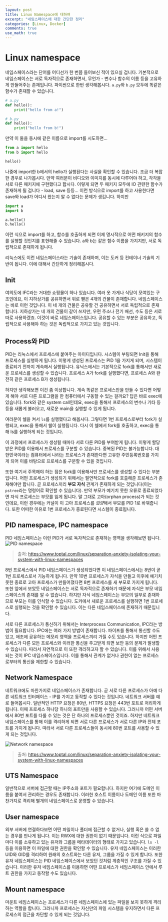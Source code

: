 ```yaml
---
layout: post
title: Linux Namespace에 대하여
excerpt: "네임스페이스에 대한 간단한 정리"
categories: [Linux, Docker]
comments: true
use_math: true
---
```


# Linux namespace

네임스페이스라는 단어를 어디선가 한 번쯤 들어보신 적이 있으실 겁니다. 기본적으로 네임스페이스는 서로 독자적으로 존재하면서, 무언가 - 변수나 함수의 이름 등을 고유하게 만들어주는 존재입니다. 파이썬으로 한번 생각해봅시다. `a.py`와 `b.py` 모두에 똑같은 함수가 존재할 수 있습니다.

```python
# a.py
def hello():
    print("hello from a!")
```

```python
# b.py
def hello():
    print("hello from b!")
```

만약 이 둘을 동시에 같은 이름으로 import를 시도하면...

```python
from a import hello
from b import hello

hello()
```

나중에 import한 b에서의 hello가 실행된다는 사실을 확인할 수 있습니다. 조금 더 복잡한 경우로 나가봅시다. 만약 여러분이 비디오와 이미지를 동시에 다루어야 하고, 각각을 서로 다른 패키지에 구현했다고 합시다. 이렇게 되면 두 패키지 모두에 IO 관련한 함수가 존재하게 될 겁니다 - load, save 등등... 이런 방식으로 import를 하고 사용한다면 save와 load가 어디서 왔는지 알 수 없다는 문제가 생깁니다. 하지만

```python
import a
import b

a.hello()
b.hello()
```

이런 식으로 import를 하고, 함수를 호출하게 되면 이제 명시적으로 어떤 패키지의 함수를 실행할 것인지를 표현해줄 수 있습니다. a와 b는 같은 함수 이름을 가지지만, 서로 독립적으로 존재하게 됩니다.

리눅스에도 이런 네임스페이스라는 기술이 존재하며, 이는 도커 등 컨테이너 기술의 기반이 됩니다. 이에 대해서 간단하게 정리해봅시다.

## Init

여의도에 IFC라는 거대한 쇼핑몰이 하나 있습니다. 여러 옷 가게나 식당이 모여있는 구조인데요, 이 지하상가를 공유하면서 위로 뻗은 4개의 건물이 존재합니다. 네임스페이스는 바로 이런 것입니다. 이 네 개의 건물은 공유할 건 공유하면서 서로 독립적으로 존재합니다. 지하상가는 네 개의 건물이 같이 쓰지만, 우편 주소나 전기 배선, 수도 등은 서로 따로 사용하겠죠. 이것이 바로 네임스페이스입니다. 공유할 수 있는 부분은 공유하고, 독립적으로 사용해야 하는 것은 독립적으로 가지고 있는 것입니다.

## Process와 PID

PID는 리눅스에서 프로세스에 붙여주는 아이디입니다. 시스템이 부팅되면 Init을 통해 프로세스를 실행하게 됩니다. 이렇게 생성된 프로세스는 PID 1을 가지게 되며, 시스템이 종료되기 전까지 계속해서 실행됩니다. 유닉스에서는 기본적으로 fork를 통해서만 새로운 프로세스를 생성할 수 있습니다. 프로세스 A가 fork를 실행했다면, 프로세스 A와 완전히 같은 프로세스 B가 생성됩니다.

하지만 생각해보면 이건 좀 이상합니다. 계속 똑같은 프로세스만을 만들 수 있다면 어떻게 해야 서로 다른 프로그램을 한 컴퓨터에서 구동할 수 있는 걸까요? 답은 바로 exec에 있습니다. fork와 같은 system call인데요, exec을 통해서 프로세스의 변수나 기타 등등을 새롭게 불러오고, 새로운 main을 실행할 수 있게 됩니다.

여러분이 쉘을 켜서 `ls`를 실행했다고 해봅시다. 그렇다면 1번 프로세스로부터 fork가 실행되고, exec을 통해서 쉘이 실행됩니다. 다시 이 쉘에서 fork를 호출하고, exec을 통해 ls를 실행하게 되는 것입니다.

이 과정에서 프로세스가 생성될 때마다 서로 다른 PID를 부여받게 됩니다. 이렇게 할당받은 PID를 이용해서 프로세스를 구분할 수 있습니다. 중복된 PID는 불가능합니다. 대한민국이라는 컴퓨터에서 나라는 프로세스가 존재한다면 고유한 주민등록번호를 가지게 되어 이를 바탕으로 프로세스를 구분할 수 있을 것입니다.

또한 여기서 주목해야 하는 점은 fork를 이용해서만 프로세스를 생성할 수 있다는 부분입니다. 어떤 프로세스가 생성되기 위해서는 필연적으로 fork를 호출해준 프로세스가 존재해야만 합니다. 곧 프로세스끼리 **부모 자식** 관계가 존재하게 되는 것입니다(이는 `pstree`라는 명령어로 확인할 수 있습니다). 만약 부모가 예기치 못한 오류로 종료되었다면 자식 프로세스는 부모를 잃게 됩니다. 말 그대로 고아(orphan process)가 되는 것인데요, 이런 경우에는 커널이 이 고아 프로세스를 *입양*해서 부모를 PID 1로 바꿔줍니다. 또한 어떠한 이유로 1번 프로세스가 종료된다면 시스템이 종료됩니다.

## PID namespace, IPC namespace

PID 네임스페이스는 이런 PID가 서로 독자적으로 존재하는 영역을 생각해보면 됩니다.
![PID namespace](https://uploads.toptal.io/blog/image/674/toptal-blog-image-1416487554032.png)
> 출처: https://www.toptal.com/linux/separation-anxiety-isolating-your-system-with-linux-namespaces

8번 프로세스에서 PID 네임스페이스가 생성되었다면 이 네임스페이스에서는 8번이 곧 1번 프로세스로서 기능하게 됩니다. 만약 10번 프로세스가 자식을 만들고 이후에 예기치 못한 종료로 고아 프로세스가 만들어졌다면 8번 프로세스를 새 부모로 가지게 됩니다. 또한 앞에서 보았듯 네임스페이스는 서로 독자적으로 존재하기 때문에 자식은 부모 네임스페이스의 존재를 알 수 없습니다. 하지만 자식 네임스페이스는 부모의 일부로 존재하므로 부모는 이를 인식할 수 있습니다. 도커에서 새로운 프로세스를 실행하면 1번 프로세스로 실행되는 것을 확인할 수 있습니다. 이는 다른 네임스페이스에 존재하기 때문입니다.

서로 다른 프로세스가 통신하기 위해서는 Interprocess Communication, IPC라는 방법이 필요합니다. IPC에는 여러 가지 방법이 존재합니다. 파이프를 통해서 통신할 수도 있고, 애초에 공유하는 메모리 영역을 프로세스끼리 가질 수도 있습니다. 하지만 어떤 프로세스가 다른 모든 프로세스와 이러한 통신을 주고받게 되면 보안 등의 문제가 발생할 수 있습니다. 따라서 자연적으로 이 또한 격리하고자 할 수 있습니다. 이를 위해서 사용되는 것이 IPC 네임스페이스입니다. 이를 통해서 관계가 없거나 권한이 없는 프로세스로부터의 통신을 제한할 수 있습니다.

## Network Namespace

네트워크에도 마찬가지로 네임스페이스가 존재합니다. 곧 서로 다른 프로세스가 아예 다른 네트워크 인터페이스 - IP를 가지고 동작할 수 있다는 것입니다. 네트워크 서버를 예로 들어봅시다. 일반적인 HTTP 요청은 80반, HTTPS 요청은 443번 포트로 처리하게 됩니다. 이때 프로세스 하나당 하나의 포트만을 사용할 수 있습니다. 그러니까 어떤 서버에서 80번 포트를 다룰 수 있는 것은 단 하나의 프로세스뿐인 것이죠. 하지만 네트워크 네임스페이스를 통해 이를 격리하게 되면 서로 다른 프로세스가 서로 다른 IP와 전체 포트를 가지게 됩니다. 따라서 서로 다른 프로세스들이 동시에 80번 포트를 사용할 수 있게 되는 것입니다.

![Network namespace](https://uploads.toptal.io/blog/image/675/toptal-blog-image-1416487605202.png)
> 출처: https://www.toptal.com/linux/separation-anxiety-isolating-your-system-with-linux-namespaces

## UTS Namespace

일반적으로 서버에 접근할 때는 IP주소와 포트가 필요합니다. 하지만 여기에 도메인 이름을 붙여서 관리하는 경우도 존재합니다. 이러한 호스트 이름이나 도메인 이름 또한 마찬가지로 격리해 별개의 네임스페이스로 운영할 수 있습니다.

## User namespace

외부 서버에 연결하다보면 어떤 파일이나 폴더에 접근할 수 없거나, 실행 혹은 쓸 수 없는 경우를 만나게 됩니다. 이는 RWX에 대한 권한이 없기 때문입니다. 이런 식으로 파일마다 이를 소유하고 있는 유저와 그룹을 메타데이터의 형태로 가지고 있습니다. `ls -l` 등을 이용하면 이 파일에 대한 권한을 확인할 수 있습니다. 유저 네임스페이스는 이러한 UID와 GID를 격리하여 원래의 호스트와는 다른 유저, 그룹을 가질 수 있게 합니다. 또한 유저 네임스페이스는 PID 네임스페이스에서 보았던 것처럼 계층적인 구조를 가질 수 있습니다. 이러한 유저 네임스페이스를 이용하면 어떤 프로세스가 네임스페이스 안에서 루트 권한을 가지고 동작할 수도 있습니다.

## Mount namespace

마운트 네임스페이스는 프로세스가 다른 네임스페이스에 있는 파일을 보지 못하게 격리하는 역할을 합니다. 그러니까 프로세스는 자신만의 파일 시스템을 유지하면서 다른 프로세스의 접근을 차단할 수 있게 되는 것입니다.

